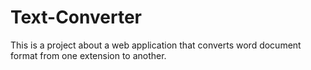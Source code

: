 # Text-Converter
This is a project about a web application that converts word document format from one extension to another.
